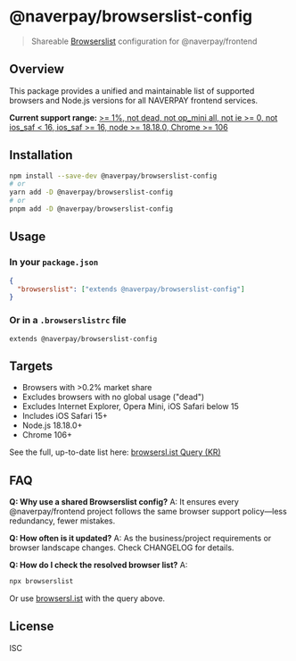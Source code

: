 # @naverpay/browserslist-config

> Shareable [Browserslist](https://browsersl.ist) configuration for @naverpay/frontend

## Overview

This package provides a unified and maintainable list of supported browsers and Node.js versions for all NAVERPAY frontend services.

**Current support range:**
[>= 1%, not dead, not op_mini all, not ie >= 0, not ios_saf < 16, ios_saf >= 16, node >= 18.18.0, Chrome >= 106](https://browsersl.ist/#q=%3E%3D+1%25%2C+not+dead%2C+not+op_mini+all%2C+not+ie+%3E%3D+0%2C+not+ios_saf+%3C+16%2C+ios_saf+%3E%3D+16%2C+node+%3E%3D+18.18.0%2C+Chrome+%3E%3D+106&region=KR)

## Installation

```bash
npm install --save-dev @naverpay/browserslist-config
# or
yarn add -D @naverpay/browserslist-config
# or
pnpm add -D @naverpay/browserslist-config
```

## Usage

### In your `package.json`

```json
{
  "browserslist": ["extends @naverpay/browserslist-config"]
}
```

### Or in a `.browserslistrc` file

```
extends @naverpay/browserslist-config
```

## Targets

- Browsers with >0.2% market share
- Excludes browsers with no global usage ("dead")
- Excludes Internet Explorer, Opera Mini, iOS Safari below 15
- Includes iOS Safari 15+
- Node.js 18.18.0+
- Chrome 106+

See the full, up-to-date list here:
[browsersl.ist Query (KR)](https://browsersl.ist/#q=%3E0.2%25%2Cnot+dead%2Cnot+op_mini+all%2Cnot+ie%3E%3D0%2Cnot+ios_saf%3C15%2Cios_saf%3E%3D15%2Cnode%3E%3D18.18.0%2CChrome%3E%3D106&region=KR)

## FAQ

**Q: Why use a shared Browserslist config?**
A: It ensures every @naverpay/frontend project follows the same browser support policy—less redundancy, fewer mistakes.

**Q: How often is it updated?**
A: As the business/project requirements or browser landscape changes. Check CHANGELOG for details.

**Q: How do I check the resolved browser list?**
A:

```bash
npx browserslist
```

Or use [browsersl.ist](https://browsersl.ist) with the query above.

## License

ISC
